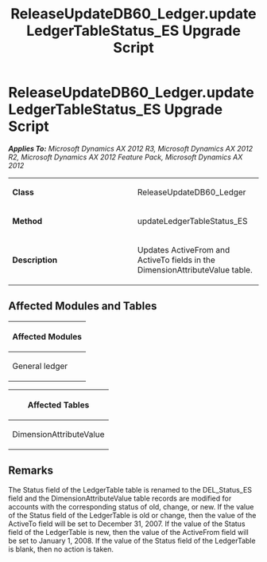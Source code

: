 ﻿---
title: ReleaseUpdateDB60_Ledger.updateLedgerTableStatus_ES Upgrade Script
TOCTitle: ReleaseUpdateDB60_Ledger.updateLedgerTableStatus_ES Upgrade Script
ms:assetid: 0bc0f449-9804-318e-301b-177736f51bd8
ms:mtpsurl: https://msdn.microsoft.com/en-us/library/JJ735656(v=AX.60)
ms:contentKeyID: 49706567
ms.date: 05/18/2015
mtps_version: v=AX.60
---

# ReleaseUpdateDB60\_Ledger.updateLedgerTableStatus\_ES Upgrade Script 


_**Applies To:** Microsoft Dynamics AX 2012 R3, Microsoft Dynamics AX 2012 R2, Microsoft Dynamics AX 2012 Feature Pack, Microsoft Dynamics AX 2012_

<table>
<colgroup>
<col style="width: 50%" />
<col style="width: 50%" />
</colgroup>
<tbody>
<tr class="odd">
<td><p><strong>Class</strong></p></td>
<td><p>ReleaseUpdateDB60_Ledger</p></td>
</tr>
<tr class="even">
<td><p><strong>Method</strong></p></td>
<td><p>updateLedgerTableStatus_ES</p></td>
</tr>
<tr class="odd">
<td><p><strong>Description</strong></p></td>
<td><p>Updates ActiveFrom and ActiveTo fields in the DimensionAttributeValue table.</p></td>
</tr>
</tbody>
</table>


## Affected Modules and Tables

<table>
<colgroup>
<col style="width: 100%" />
</colgroup>
<thead>
<tr class="header">
<th><p>Affected Modules</p></th>
</tr>
</thead>
<tbody>
<tr class="odd">
<td><p>General ledger</p></td>
</tr>
</tbody>
</table>


<table>
<colgroup>
<col style="width: 100%" />
</colgroup>
<thead>
<tr class="header">
<th><p>Affected Tables</p></th>
</tr>
</thead>
<tbody>
<tr class="odd">
<td><p>DimensionAttributeValue</p></td>
</tr>
</tbody>
</table>


## Remarks

The Status field of the LedgerTable table is renamed to the DEL\_Status\_ES field and the DimensionAttributeValue table records are modified for accounts with the corresponding status of old, change, or new. If the value of the Status field of the LedgerTable is old or change, then the value of the ActiveTo field will be set to December 31, 2007. If the value of the Status field of the LedgerTable is new, then the value of the ActiveFrom field will be set to January 1, 2008. If the value of the Status field of the LedgerTable is blank, then no action is taken.

  


